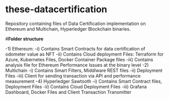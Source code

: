 # these-datacertification

Repository containing files of Data Certification implementation on Ethereum and Multichain, Hyperledger Blockchain binaries.

#**Folder structure**

-1) Ethereum:
-i) Contains Smart Contracts for data certification of odometer value as NFT
-ii) Contains Cloud deployment Files: Terraform for Azure, Kubernetes Files, Docker Container Package files
-iii) Contains analysis file for Ethereum Performance Issues at the binary level 
-2) Multichain
-i) Contains Smart Filters, Middlware REST files
-ii) Deployment Files
-iii) Client for sending transaction via API and performance measurement
-4) Hyperledger Sawtooth
-i) Contains Smart Contract files, Deployment Files
-ii) Contains Cloud Deployment Files
-iii) Grafana Dashboard, Docker Files and Client Transaction Transmitter

